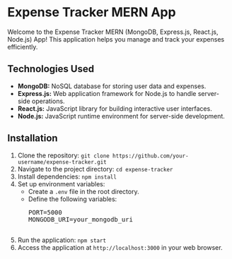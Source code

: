 <h1>Expense Tracker MERN App</h1>
  <p>Welcome to the Expense Tracker MERN (MongoDB, Express.js, React.js, Node.js) App! This application helps you manage
      and track your expenses efficiently.</p>


  <h2>Technologies Used</h2>
  <ul>
      <li><strong>MongoDB:</strong> NoSQL database for storing user data and expenses.</li>
      <li><strong>Express.js:</strong> Web application framework for Node.js to handle server-side operations.</li>
      <li><strong>React.js:</strong> JavaScript library for building interactive user interfaces.</li>
      <li><strong>Node.js:</strong> JavaScript runtime environment for server-side development.</li>
  </ul>

<h2>Installation</h2>
    <ol>
        <li>Clone the repository:
            <code>git clone https://github.com/your-username/expense-tracker.git</code></li>
        <li>Navigate to the project directory:
            <code>cd expense-tracker</code></li>
        <li>Install dependencies:
            <code>npm install</code></li>
        <li>Set up environment variables:
            <ul>
                <li>Create a <code>.env</code> file in the root directory.</li>
                <li>Define the following variables:</li>
                <pre>
PORT=5000
MONGODB_URI=your_mongodb_uri
                </pre>
            </ul>
        </li>
        <li>Run the application:
            <code>npm start</code></li>
        <li>Access the application at <code>http://localhost:3000</code> in your web browser.</li>
    </ol>
